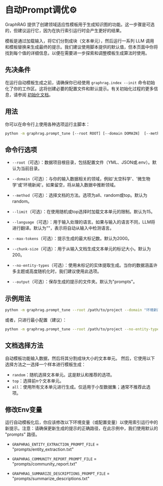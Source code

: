 # 自动Prompt调优⚙️

GraphRAG 提供了创建领域适应性模板用于生成知识图的功能。这一步骤是可选的，但建议运行它，因为在执行索引运行时会产生更好的结果。

模板是通过加载输入，将它们分割成块（文本单元），然后运行一系列 LLM 调用和模板替换来生成最终的提示。我们建议使用脚本提供的默认值，但本页面中你将找到每个值的详细信息，以便在需要进一步探索和调整模板生成算法时使用。

## 先决条件

在运行自动模板生成之前，请确保你已经使用 `graphrag.index --init` 命令初始化了你的工作区。这将创建必要的配置文件和默认提示。有关初始化过程的更多信息，请参阅 [初始化文档](/posts/config/init)。

## 用法

你可以在命令行上使用各种选项运行主脚本：

```bash
python -m graphrag.prompt_tune [--root ROOT] [--domain DOMAIN]  [--method METHOD] [--limit LIMIT] [--language LANGUAGE] [--max-tokens MAX_TOKENS] [--chunk-size CHUNK_SIZE] [--no-entity-types] [--output OUTPUT]
```

## 命令行选项

- `--root`（可选）：数据项目根目录，包括配置文件（YML、JSON或.env）。默认为当前目录。

- `--domain`（可选）：与你的输入数据相关的领域，例如'太空科学'、'微生物学'或'环境新闻'。如果留空，将从输入数据中推断领域。

- `--method`（可选）：选择文档的方法。选项为all、random或top。默认为random。

- `--limit`（可选）：在使用随机或top选择时加载文本单元的限制。默认为15。

- `--language`（可选）：用于输入处理的语言。如果与输入的语言不同，LLM将进行翻译。默认为""，表示将自动从输入中检测语言。

- `--max-tokens`（可选）：提示生成的最大标记数。默认为2000。

- `--chunk-size`（可选）：用于从输入文档生成文本单元的标记大小。默认为200。

- `--no-entity-types`（可选）：使用未标记的实体提取生成。当你的数据涵盖许多主题或高度随机化时，我们建议使用此选项。

- `--output`（可选）：保存生成的提示的文件夹。默认为"prompts"。

## 示例用法

```bash
python -m graphrag.prompt_tune --root /path/to/project --domain "环境新闻" --method random --limit 10 --language English --max-tokens 2048 --chunk-size 256 --no-entity-types --output /path/to/output
```

或者，只进行最小配置（建议）：

```bash
python -m graphrag.prompt_tune --root /path/to/project --no-entity-types
```

## 文档选择方法

自动模板功能输入数据，然后将其分割成块大小的文本单元。
然后，它使用以下选择方法之一选择一个样本进行模板生成：

- `random`：随机选择文本单元。这是默认和推荐的选项。
- `top`：选择前n个文本单元。
- `all`：使用所有文本单元进行生成。仅适用于小型数据集；通常不推荐此选项。

## 修改Env变量



运行自动模板化后，你应该修改以下环境变量（或配置变量）以使用索引运行中的新提示。注意：请确保更新生成的提示的正确路径，在此示例中，我们使用默认的 "prompts" 路径。

- `GRAPHRAG_ENTITY_EXTRACTION_PROMPT_FILE` = "prompts/entity_extraction.txt"

- `GRAPHRAG_COMMUNITY_REPORT_PROMPT_FILE` = "prompts/community_report.txt"

- `GRAPHRAG_SUMMARIZE_DESCRIPTIONS_PROMPT_FILE` = "prompts/summarize_descriptions.txt"
